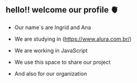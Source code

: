 ## hello!! welcome our profile 🫀

- Our name´s are Ingrid and Ana

- We are studying in (https://www.alura.com.br/)

- We are working in JavaScript

- We use this space to share our project

- And also for our organization
